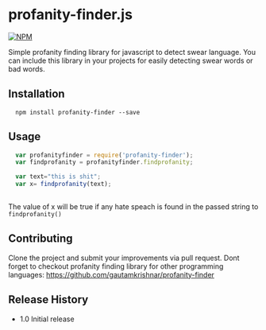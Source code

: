 # profanity-finder.js 
[![NPM](https://nodei.co/npm/profanity-finder.png?downloads=true&stars=true)](https://nodei.co/npm/profanity-finder/)

Simple profanity finding library for javascript to detect swear language. You can include this library in your projects for easily detecting swear words or bad words.

## Installation
```
  npm install profanity-finder --save
```
## Usage
```js
  var profanityfinder = require('profanity-finder');
  var findprofanity = profanityfinder.findprofanity;

  var text="this is shit";
  var x= findprofanity(text);
  
```
The value of x will be true if any hate speach is found in the passed string to `findprofanity()`
## Contributing
Clone the project and submit your improvements via pull request. Dont forget to checkout profanity finding library for other programming languages: 
https://github.com/gautamkrishnar/profanity-finder

## Release History

* 1.0 Initial release
